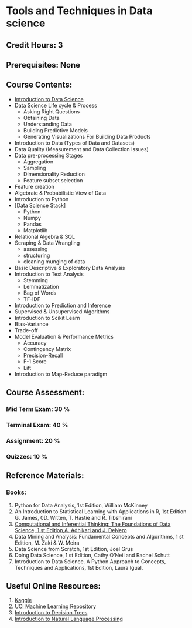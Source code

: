 # Tools and Techniques in Data science
## Credit Hours: 3
## Prerequisites: None

## Course Contents:

- [Introduction to Data Science](markdown/lecture1.md)
- Data Science Life cycle & Process 
  + Asking Right Questions
  + Obtaining Data
  + Understanding Data
  + Building Predictive Models
  + Generating Visualizations For Building Data Products
- Introduction to Data (Types of Data and Datasets)
- Data Quality (Measurement and Data Collection Issues)
- Data pre-processing Stages 
  + Aggregation
  + Sampling
  + Dimensionality Reduction
  + Feature subset selection
- Feature creation 
- Algebraic & Probabilistic View of Data
- Introduction to Python
- [Data Science Stack]
  + Python
  + Numpy
  + Pandas
  + Matplotlib
- Relational Algebra & SQL
- Scraping & Data Wrangling 
  + assessing
  + structuring
  + cleaning  munging of data
- Basic Descriptive & Exploratory Data Analysis
- Introduction to Text Analysis 
  + Stemming
  + Lemmatization
  + Bag of Words
  + TF-IDF
- Introduction to Prediction and Inference 
- Supervised & Unsupervised Algorithms
- Introduction to Scikit Learn
- Bias-Variance
- Trade-off
- Model Evaluation & Performance Metrics 
   + Accuracy
   + Contingency Matrix
   + Precision-Recall
   + F-1 Score
   + Lift
- Introduction to Map-Reduce paradigm

## Course Assessment:
### Mid Term Exam: 30 %
### Terminal Exam: 40 %
### Assignment: 20 %
### Quizzes: 10 %

## Reference Materials:
### Books:
1. Python for Data Analysis, 1st Edition, William McKinney
2. An Introduction to Statistical Learning with Applications in R, 1st Edition G. James, 0D. Witten, T. Hastie and R. Tibshirani
3. [Computational and Inferential Thinking: The Foundations of Data Science, 1 st Edition,A. Adhikari and J. DeNero](https://www.inferentialthinking.com/chapters/intro.html)
4. Data Mining and Analysis: Fundamental Concepts and Algorithms, 1 st Edition, M. Zaki & W. Meira
5. Data Science from Scratch, 1st Edition, Joel Grus
6. Doing Data Science, 1 st Edition, Cathy O'Neil and Rachel Schutt
7. Introduction to Data Science. A Python Approach to Concepts, Techniques and Applications, 1st Edition, Laura Igual.

## Useful Online Resources:
1. [Kaggle](https://www.kaggle.com)
2. [UCI Machine Learning Repository](https://archive.ics.uci.edu/ml/index.php)
3. [Introduction to Decision Trees](https://www.kaggle.com/dmilla/introduction-to-decision-trees-titanic-dataset)
4. [Introduction to Natural Language Processing](https://www.kaggle.com/learn/natural-language-processing)
